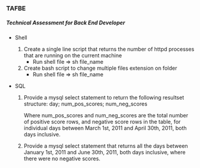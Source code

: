 ### TAFBE

##### Technical Assessment for Back End Developer

* Shell
   1. Create a single line script that returns the number of httpd processes that are running on the current machine
      - Run shell file => sh file_name
   2. Create bash script to change multiple files extension on folder
      - Run shell file => sh file_name

* SQL
   1. Provide a mysql select statement to return the following resultset structure:
      day; num_pos_scores; num_neg_scores

      Where num_pos_scores and num_neg_scores are the total number of positive score rows, and
      negative score rows in the table, for individual days between March 1st, 2011 and April 30th, 2011, both days inclusive.
   2. Provide a mysql select statement that returns all the days between January 1st, 2011 and June 30th,
      2011, both days inclusive, where there were no negative scores.
